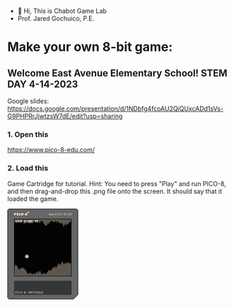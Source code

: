 - 👋 Hi, This is Chabot Game Lab
- Prof. Jared Gochuico, P.E.


# Make your own 8-bit game:

## Welcome East Avenue Elementary School! STEM DAY 4-14-2023




Google slides: https://docs.google.com/presentation/d/1NDbfg4fcoAU2QiQUxcADd1sVs-G9PHPRrJjwtzsW7dE/edit?usp=sharing


### 1. Open this
https://www.pico-8-edu.com/

### 2. Load this
Game Cartridge for tutorial. Hint: You need to press "Play" and run PICO-8, and then drag-and-drop this .png file onto the screen. It should say that it loaded the game.

![alt text here](https://raw.githubusercontent.com/chabotgamelab/chabotgamelab/main/my_game.p8.png)




<!---
chabotgamelab/chabotgamelab is a ✨ special ✨ repository because its `README.md` (this file) appears on your GitHub profile.
You can click the Preview link to take a look at your changes.
--->

